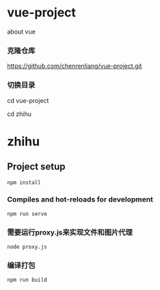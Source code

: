 # vue-project
about vue

### 克隆仓库
https://github.com/chenrenliang/vue-project.git

### 切换目录
  cd vue-project
  
  cd zhihu
  
  # zhihu

## Project setup
```
npm install
```

### Compiles and hot-reloads for development
```
npm run serve
```

### 需要运行proxy.js来实现文件和图片代理
```
node proxy.js
```

### 编译打包
```
npm run build
```

